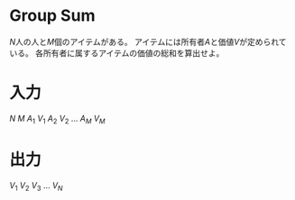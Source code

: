 # Group Sum

$N$人の人と$M$個のアイテムがある。
アイテムには所有者$A$と価値$V$が定められている。
各所有者に属するアイテムの価値の総和を算出せよ。


# 入力

$N$ $M$
$A_1$ $V_1$
$A_2$ $V_2$
$\ldots$
$A_M$ $V_M$


# 出力

$V_1$ $V_2$ $V_3$ $\ldots$ $V_N$